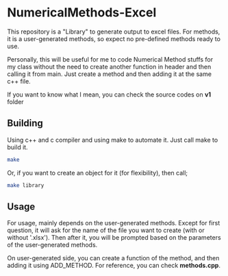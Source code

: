# NumericalMethods-Excel

This repository is a "Library" to generate output to excel files. For methods, it is a user-generated methods, so expect no pre-defined methods ready to use.

Personally, this will be useful for me to code Numerical Method stuffs for my class without the need to create another function in header and then calling it from main. Just create a method and then adding it at the same c++ file.

If you want to know what I mean, you can check the source codes on **v1** folder

## Building

Using c++ and c compiler and using make to automate it. Just call make to build it.

```bash
make
```

Or, if you want to create an object for it (for flexibility), then call;
```bash
make library
```

## Usage
For usage, mainly depends on the user-generated methods. Except for first question, it will ask for the name of the file you want to create (with or without '.xlsx'). Then after it, you will be prompted based on the parameters of the user-generated methods.

On user-generated side, you can create a function of the method, and then adding it using ADD_METHOD. For reference, you can check **methods.cpp**.